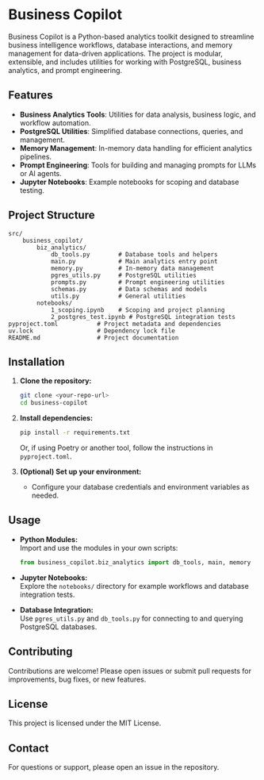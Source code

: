 # Business Copilot

Business Copilot is a Python-based analytics toolkit designed to streamline business intelligence workflows, database interactions, and memory management for data-driven applications. The project is modular, extensible, and includes utilities for working with PostgreSQL, business analytics, and prompt engineering.

## Features

- **Business Analytics Tools**: Utilities for data analysis, business logic, and workflow automation.
- **PostgreSQL Utilities**: Simplified database connections, queries, and management.
- **Memory Management**: In-memory data handling for efficient analytics pipelines.
- **Prompt Engineering**: Tools for building and managing prompts for LLMs or AI agents.
- **Jupyter Notebooks**: Example notebooks for scoping and database testing.

## Project Structure

```
src/
	business_copilot/
		biz_analytics/
			db_tools.py        # Database tools and helpers
			main.py            # Main analytics entry point
			memory.py          # In-memory data management
			pgres_utils.py     # PostgreSQL utilities
			prompts.py         # Prompt engineering utilities
			schemas.py         # Data schemas and models
			utils.py           # General utilities
		notebooks/
			1_scoping.ipynb    # Scoping and project planning
			2_postgres_test.ipynb # PostgreSQL integration tests
pyproject.toml           # Project metadata and dependencies
uv.lock                  # Dependency lock file
README.md                # Project documentation
```

## Installation

1. **Clone the repository:**
	 ```bash
	 git clone <your-repo-url>
	 cd business-copilot
	 ```

2. **Install dependencies:**
	 ```bash
	 pip install -r requirements.txt
	 ```
	 Or, if using Poetry or another tool, follow the instructions in `pyproject.toml`.

3. **(Optional) Set up your environment:**
	 - Configure your database credentials and environment variables as needed.

## Usage

- **Python Modules:**  
	Import and use the modules in your own scripts:
	```python
	from business_copilot.biz_analytics import db_tools, main, memory
	```

- **Jupyter Notebooks:**  
	Explore the `notebooks/` directory for example workflows and database integration tests.

- **Database Integration:**  
	Use `pgres_utils.py` and `db_tools.py` for connecting to and querying PostgreSQL databases.

## Contributing

Contributions are welcome! Please open issues or submit pull requests for improvements, bug fixes, or new features.

## License

This project is licensed under the MIT License.

## Contact

For questions or support, please open an issue in the repository.
